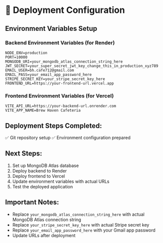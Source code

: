 # 🚀 Deployment Configuration

## Environment Variables Setup

### Backend Environment Variables (for Render)
```
NODE_ENV=production
PORT=10000
MONGODB_URI=your_mongodb_atlas_connection_string_here
JWT_SECRET=your_super_secret_jwt_key_change_this_in_production_xyz789
EMAIL_USER=bh.cafe712@gmail.com
EMAIL_PASS=your_email_app_password_here
STRIPE_SECRET_KEY=your_stripe_secret_key_here
FRONTEND_URL=https://your-frontend-url.vercel.app
```

### Frontend Environment Variables (for Vercel)
```
VITE_API_URL=https://your-backend-url.onrender.com
VITE_APP_NAME=Brew Haven Cafeteria
```

## Deployment Steps Completed:
✅ Git repository setup
✅ Environment configuration prepared

## Next Steps:
1. Set up MongoDB Atlas database
2. Deploy backend to Render
3. Deploy frontend to Vercel
4. Update environment variables with actual URLs
5. Test the deployed application

## Important Notes:
- Replace `your_mongodb_atlas_connection_string_here` with actual MongoDB Atlas connection string
- Replace `your_stripe_secret_key_here` with actual Stripe secret key
- Replace `your_email_app_password_here` with your Gmail app password
- Update URLs after deployment
